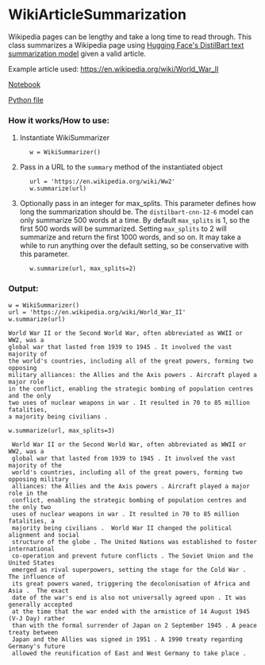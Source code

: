 # WikiArticleSummarization
Wikipedia pages can be lengthy and take a long time to read through. This class summarizes a Wikipedia page using [Hugging Face's DistilBart text summarization model](https://huggingface.co/sshleifer/distilbart-cnn-12-6) given a valid article.

Example article used: https://en.wikipedia.org/wiki/World_War_II

[Notebook](https://github.com/carrnick/WikiArticleSummarization/blob/main/Wikipedia_Article_Summarization.ipynb)

[Python file](https://github.com/carrnick/WikiArticleSummarization/blob/main/wikipedia_article_summarization.py)

### How it works/How to use:
1.   Instantiate WikiSummarizer
```
      w = WikiSummarizer()
```
2.   Pass in a URL to the `summary` method of the instantiated object
```
      url = 'https://en.wikipedia.org/wiki/Ww2'
      w.summarize(url)
```

3. Optionally pass in an integer for max_splits. This parameter defines how long the summarization should be. The `distilbart-cnn-12-6` model can only summarize 500 words at a time. By default `max_splits` is 1, so the first 500 words will be summarized. Setting `max_splits` to 2 will summarize and return the first 1000 words, and so on. It may take a while to run anything over the default setting, so be conservative with this parameter.
```
      w.summarize(url, max_splits=2)
```

### Output:
```
w = WikiSummarizer()
url = 'https://en.wikipedia.org/wiki/World_War_II'
w.summarize(url)

World War II or the Second World War, often abbreviated as WWII or WW2, was a 
global war that lasted from 1939 to 1945 . It involved the vast majority of 
the world's countries, including all of the great powers, forming two opposing 
military alliances: the Allies and the Axis powers . Aircraft played a major role 
in the conflict, enabling the strategic bombing of population centres and the only 
two uses of nuclear weapons in war . It resulted in 70 to 85 million fatalities, 
a majority being civilians .
```

```
w.summarize(url, max_splits=3)

 World War II or the Second World War, often abbreviated as WWII or WW2, was a 
 global war that lasted from 1939 to 1945 . It involved the vast majority of the 
 world's countries, including all of the great powers, forming two opposing military 
 alliances: the Allies and the Axis powers . Aircraft played a major role in the 
 conflict, enabling the strategic bombing of population centres and the only two 
 uses of nuclear weapons in war . It resulted in 70 to 85 million fatalities, a 
 majority being civilians .  World War II changed the political alignment and social 
 structure of the globe . The United Nations was established to foster international 
 co-operation and prevent future conflicts . The Soviet Union and the United States 
 emerged as rival superpowers, setting the stage for the Cold War . The influence of 
 its great powers waned, triggering the decolonisation of Africa and Asia .  The exact 
 date of the war's end is also not universally agreed upon . It was generally accepted 
 at the time that the war ended with the armistice of 14 August 1945 (V-J Day) rather 
 than with the formal surrender of Japan on 2 September 1945 . A peace treaty between 
 Japan and the Allies was signed in 1951 . A 1990 treaty regarding Germany's future 
 allowed the reunification of East and West Germany to take place .
```
